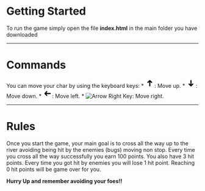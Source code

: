 # Getting Started

To run the game simply open the file **index.html** in the main folder you have downloaded 
        
- - -
        
# Commands
        
You can move your char by using the keyboard keys:
    * ![Arrow Up Key](images/arrow-up-icon.png):  Move up.
    * ![Arrow Down Key](images/arrow-down-icon.png):  Move down.
    * ![Arrow Left Key](images/arrow-left-icon.png):  Move left.
    * ![Arrow Right Key](images/arrow-uo-icon.png):  Move right.
    
- - -
    
# Rules
    
Once you start the game, your main goal is to cross all the way up to the river avoiding being hit by the enemies (bugs) moving non stop.
Every time you cross all the way successfully you earn 100 points.
You also have 3 hit points. Every time you got hit by enemies you will lose 1 hit point. Reaching 0 hit points will be game over for you.

**Hurry Up and remember avoiding your foes!!**
 
